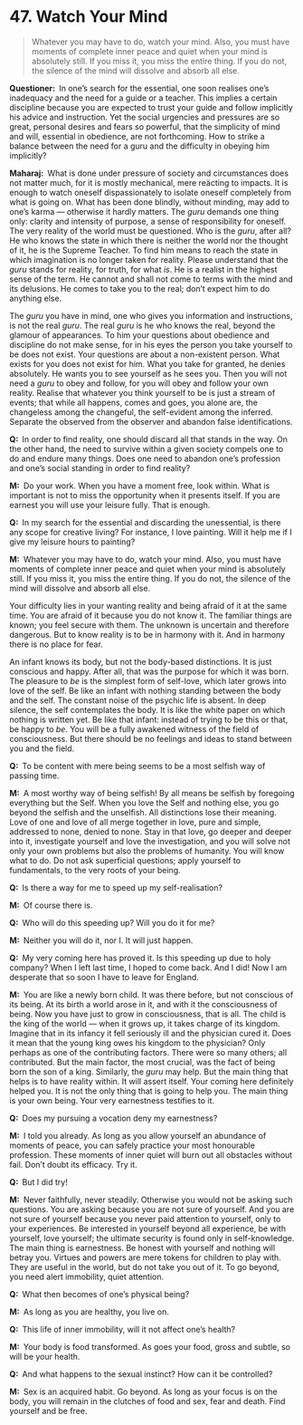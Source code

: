 # 47. Watch Your Mind

>Whatever you may have to do, watch your mind. 
Also, you must have moments of complete inner peace and quiet when your mind is absolutely still. 
If you miss it, you miss the entire thing. 
If you do not, the silence of the mind will dissolve and absorb all else.

**Questioner:**&ensp;In one’s search for the essential, one soon realises one’s inadequacy and the need for a guide or a teacher. 
This implies a certain discipline because you are expected to trust your guide and follow implicitly his advice and instruction. 
Yet the social urgencies and pressures are so great, personal desires and fears so powerful, that the simplicity of mind and will, essential in obedience, are not forthcoming. 
How to strike a balance between the need for a <span data-tippy-content="Spiritual teacher, preceptor.">guru</span> and the difficulty in obeying him implicitly? 

**Maharaj:**&ensp;What is done under pressure of society and circumstances does not matter much, for it is mostly mechanical, mere reäcting to impacts. 
It is enough to watch oneself dispassionately to isolate oneself completely from what is going on. 
What has been done blindly, without minding, may add to one’s <span data-tippy-content="Action or “the fruits of action”. <em>Karma</em> is of three kinds: <em>sanchita</em> (accumulated from previous births), <em>prarabdha</em> (portion of the past <em>karma</em> to be worked out in the present life) and <em>agami</em> (the current <em>karma</em> the result of which will fructify in future).">karma</span> — otherwise it hardly matters. 
The *guru* demands one thing only: clarity and intensity of purpose, a sense of responsibility for oneself. 
The very reality of the world must be questioned. 
Who is the *guru*, after all? 
He who knows the state in which there is neither the world nor the thought of it, he is the Supreme Teacher. 
To find him means to reach the state in which imagination is no longer taken for reality. 
Please understand that the *guru* stands for reality, for truth, for what *is*. 
He is a realist in the highest sense of the term. 
He cannot and shall not come to terms with the mind and its delusions. 
He comes to take you to the real; don’t expect him to do anything else. 

The *guru* you have in mind, one who gives you information and instructions, is not the real *guru*. 
The real *guru* is he who knows the real, beyond the glamour of appearances. 
To him your questions about obedience and discipline do not make sense, for in his eyes the person you take yourself to be does not exist. 
Your questions are about a non-existent person. 
What exists for you does not exist for him. 
What you take for granted, he denies absolutely. 
He wants you to see yourself as he sees you. 
Then you will not need a *guru* to obey and follow, for you will obey and follow your own reality. 
Realise that whatever you think yourself to be is just a stream of events; that while all happens, comes and goes, you alone are, the changeless among the changeful, the self-evident among the inferred. 
Separate the observed from the observer and abandon false identifications.

**Q:**&ensp;In order to find reality, one should discard all that stands in the way. 
On the other hand, the need to survive within a given society compels one to do and endure many things. 
Does one need to abandon one’s profession and one’s social standing in order to find reality?

**M:**&ensp;Do your work. 
When you have a moment free, look within. 
What is important is not to miss the opportunity when it presents itself. 
If you are earnest you will use your leisure fully. 
That is enough.

**Q:**&ensp;In my search for the essential and discarding the unessential, is there any scope for creative living? 
For instance, I love painting. 
Will it help me if I give my leisure hours to painting?

**M:**&ensp;Whatever you may have to do, watch your mind. 
Also, you must have moments of complete inner peace and quiet when your mind is absolutely still. 
If you miss it, you miss the entire thing. 
If you do not, the silence of the mind will dissolve and absorb all else. 

Your difficulty lies in your wanting reality and being afraid of it at the same time. 
You are afraid of it because you do not know it. 
The familiar things are known; you feel secure with them. 
The unknown is uncertain and therefore dangerous. 
But to know reality is to be in harmony with it. 
And in harmony there is no place for fear. 

An infant knows its body, but not the body-based distinctions. 
It is just conscious and happy. 
After all, that was the purpose for which it was born. 
The pleasure to *be* is the simplest form of self-love, which later grows into love of the self. 
Be like an infant with nothing standing between the body and the self. 
The constant noise of the psychic life is absent. 
In deep silence, the self contemplates the body. 
It is like the white paper on which nothing is written yet. 
Be like that infant: instead of trying to be this or that, be happy to *be*. 
You will be a fully awakened witness of the field of consciousness. 
But there should be no feelings and ideas to stand between you and the field.

**Q:**&ensp;To be content with mere being seems to be a most selfish way of passing time.

**M:**&ensp;A most worthy way of being selfish! 
By all means be selfish by foregoing everything but the Self. 
When you love the Self and nothing else, you go beyond the selfish and the unselfish. 
All distinctions lose their meaning. 
Love of one and love of all merge together in love, pure and simple, addressed to none, denied to none. 
Stay in that love, go deeper and deeper into it, investigate yourself and love the investigation, and you will solve not only your own problems but also the problems of humanity. 
You will know what to do. 
Do not ask superficial questions; apply yourself to fundamentals, to the very roots of your being.

**Q:**&ensp;Is there a way for me to speed up my self-realisation?

**M:**&ensp;Of course there is.

**Q:**&ensp;Who will do this speeding up? 
Will you do it for me?

**M:**&ensp;Neither you will do it, nor I. 
It will just happen.

**Q:**&ensp;My very coming here has proved it. 
Is this speeding up due to holy company? 
When I left last time, I hoped to come back. 
And I did! 
Now I am desperate that so soon I have to leave for England.

**M:**&ensp;You are like a newly born child. 
It was there before, but not conscious of its being. 
At its birth a world arose in it, and with it the consciousness of being. 
Now you have just to grow in consciousness, that is all. 
The child is the king of the world — when it grows up, it takes charge of its kingdom. 
Imagine that in its infancy it fell seriously ill and the physician cured it. 
Does it mean that the young king owes his kingdom to the physician? 
Only perhaps as one of the contributing factors. 
There were so many others; all contributed. 
But the main factor, the most crucial, was the fact of being born the son of a king. 
Similarly, the *guru* may help. 
But the main thing that helps is to have reality within. 
It will assert itself. 
Your coming here definitely helped you. 
It is not the only thing that is going to help you. 
The main thing is your own being. 
Your very earnestness testifies to it.

**Q:**&ensp;Does my pursuing a vocation deny my earnestness?

**M:**&ensp;I told you already. 
As long as you allow yourself an abundance of moments of peace, you can safely practice your most honourable profession. 
These moments of inner quiet will burn out all obstacles without fail. 
Don’t doubt its efficacy. 
Try it.

**Q:**&ensp;But I did try!

**M:**&ensp;Never faithfully, never steadily. 
Otherwise you would not be asking such questions. 
You are asking because you are not sure of yourself. 
And you are not sure of yourself because you never paid attention to yourself, only to your experiences. 
Be interested in yourself beyond all experience, be with yourself, love yourself; the ultimate security is found only in self-knowledge. 
The main thing is earnestness. 
Be honest with yourself and nothing will betray you. 
Virtues and powers are mere tokens for children to play with. 
They are useful in the world, but do not take you out of it. 
To go beyond, you need alert immobility, quiet attention.

**Q:**&ensp;What then becomes of one’s physical being?

**M:**&ensp;As long as you are healthy, you live on.

**Q:**&ensp;This life of inner immobility, will it not affect one’s health?

**M:**&ensp;Your body is food transformed. 
As goes your food, gross and subtle, so will be your health.

**Q:**&ensp;And what happens to the sexual instinct? 
How can it be controlled?

**M:**&ensp;Sex is an acquired habit. 
Go beyond. 
As long as your focus is on the body, you will remain in the clutches of food and sex, fear and death. 
Find yourself and be free.

<script>
export default {
  props: ["slot-key"],
  mounted () {
    tippy("[data-tippy-content]", {allowHTML: true});
  }
}
</script>
